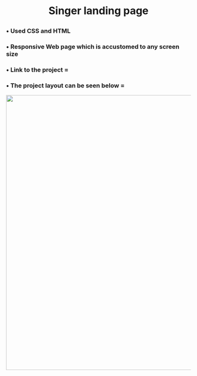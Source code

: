 

# <p align = "center" > Singer landing page </p>   

###  • Used CSS and HTML 
###  • Responsive Web page which is accustomed to any screen size 
###  • Link to the project = 
###  • The project layout can be seen below = 


<p align = "center" >
<img src="https://github.com/aqib-javed1119/aqib-javed1119/blob/main/Web%20dev%20projects/Responsive%20Web%20design%20projects/Singer%20landing%20page/src/Singer.png
 " width="750" height="750" />









